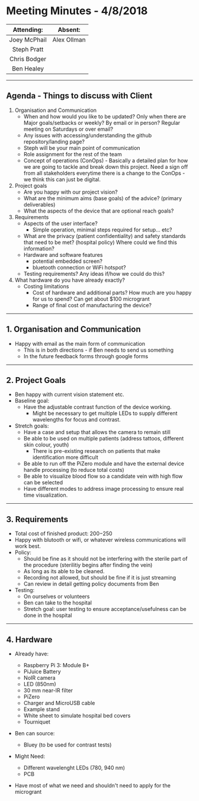# Meeting Minutes - 4/8/2018

| Attending: | Absent: |
| :---: | :---: |
| Joey McPhail | Alex Ollman |
| Steph Pratt | |
| Chris Bodger | |
| Ben Healey | |

---

## Agenda - Things to discuss with Client
1. Organisation and Communication
   * When and how would you like to be updated? Only when there are Major goals/setbacks or weekly? By email or in person? Regular meeting on Saturdays or over email?
   * Any issues with accessing/understanding the github repository/landing page?
   * Steph will be your main point of communication
   * Role assignment for the rest of the team
   * Concept of operations (ConOps) - Basically a detailed plan for how we are going to tackle and break down this project. Need a sign off from all stakeholders everytime there is a change to the ConOps - we think this can just be digital.
2. Project goals
   * Are you happy with our project vision?
   * What are the minimum aims (base goals) of the advice? (primary deliverables)
   * What the aspects of the device that are optional reach goals?
3. Requirements
   * Aspects of the user interface?
     * Simple operation, minimal steps required for setup... etc?
   * What are the privacy (patient confidentiality) and safety standards that need to be met? (hospital policy) Where could we find this information?
   * Hardware and software features
     * potential embedded screen?
     * bluetooth connection or WiFi hotspot?
   * Testing requirements? Any ideas if/how we could do this?
4. What hardware do you have already exactly?
   * Costing limitations
     * Cost of hardware and additional parts? How much are you happy for us to spend? Can get about $100 microgrant
     * Range of final cost of manufacturing the device?


---

## 1. Organisation and Communication
* Happy with email as the main form of communication
  * This is in both directions - if Ben needs to send us something
  * In the future feedback forms through google forms

---

## 2. Project Goals
* Ben happy with current vision statement etc.
* Baseline goal:
  * Have the adjustable contrast function of the device working.
    * Might be necessary to get multiple LEDs to supply different wavelengths for focus and contrast.
* Stretch goals:
  * Have a case and setup that allows the camera to remain still
  * Be able to be used on multiple patients (address tattoos, different skin colour, youth)
    * There is pre-existing research on patients that make identification more difficult
  * Be able to run off the PiZero module and have the external device handle processing (to reduce total costs)
  * Be able to visualize blood flow so a candidate vein with high flow can be selected
  * Have different modes to address image processing to ensure real time visualization.

---

## 3. Requirements
* Total cost of finished product: $200-$250
* Happy with blutooth or wifi, or whatever wireless communications will work best.
* Policy:
  * Should be fine as it should not be interfering with the sterile part of the procedure (sterilitiy begins after finding the vein)
  * As long as its able to be cleaned.
  * Recording not allowed, but should be fine if it is just streaming
  * Can review in detail getting policy documents from Ben
* Testing:
  * On ourselves or volunteers
  * Ben can take to the hospital
  * Stretch goal: user testing to ensure acceptance/usefulness can be done in the hospital

---

## 4. Hardware
* Already have:
  * Raspberry Pi 3: Module B+
  * PiJuice Battery
  * NoIR camera
  * LED (850nm)
  * 30 mm near-IR filter
  * PiZero
  * Charger and MicroUSB cable
  * Example stand
  * White sheet to simulate hospital bed covers
  * Tourniquet

* Ben can source:
  * Bluey (to be used for contrast tests)

* Might Need:
  * Different wavelenght LEDs (780, 940 nm)
  * PCB

* Have most of what we need and shouldn't need to apply for the microgrant
